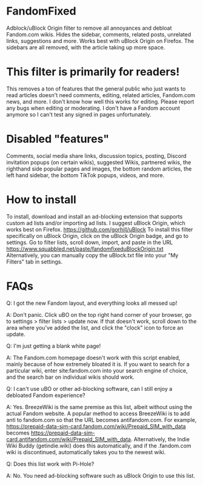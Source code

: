 # FandomFixed
Adblock/uBlock Origin filter to remove all annoyances and debloat Fandom.com wikis. Hides the sidebar, comments, related posts, unrelated links, suggestions and more. Works best with uBlock Origin on Firefox.
The sidebars are all removed, with the article taking up more space.

# This filter is primarily for readers!
This removes a ton of features that the general public who just wants to read articles doesn't need comments, editing, related articles, Fandom.com news, and more. I don't know how well this works for editing. Please report any bugs when editing or moderating. I don't have a Fandom account anymore so I can't test any signed in pages unfortunately.

# Disabled "features"
Comments, social media share links, discussion topics, posting, Discord invitation popups (on certain wikis), suggested Wikis, partnered wikis, the righthand side popular pages and images, the bottom random articles, the left hand sidebar, the bottom TikTok popups, videos, and more.

# How to install
To install, download and install an ad-blocking extension that supports custom ad lists and/or importing ad lists. I suggest uBlock Origin, which works best on Firefox. https://github.com/gorhill/uBlock
To install this filter specifically on uBlock Origin, click on the uBlock Origin badge, and go to settings. Go to filter lists, scroll down, import, and paste in the URL https://www.squabbled.net/paste/fandomfixeduBlockOrigin.txt
Alternatively, you can manually copy the uBlock.txt file into your "My Filters" tab in settings.

# FAQs
Q: I got the new Fandom layout, and everything looks all messed up! 

A: Don't panic. Click uBO on the top right hand corner of your browser, go to settings > filter lists > update now. If that doesn't work, scroll down to the area where you've added the list, and click the "clock" icon to force an update.

Q: I'm just getting a blank white page!

A: The Fandom.com homepage doesn't work with this script enabled, mainly because of how extremely bloated it is. If you want to search for a particular wiki, enter site:fandom.com into your search engine of choice, and the search bar on individual wikis should work.

Q: I can't use uBO or other ad-blocking software, can I still enjoy a debloated Fandom experience?

A: Yes. BreezeWiki is the same premise as this list, albeit without using the actual Fandom website. A popular method to access BreezeWiki is to add anti to fandom.com so that the URL becomes antifandom.com. For example, https://prepaid-data-sim-card.fandom.com/wiki/Prepaid_SIM_with_data becomes https://prepaid-data-sim-card.antifandom.com/wiki/Prepaid_SIM_with_data. Alternatively, the Indie Wiki Buddy (getindie.wiki) does this automatically, and if the .fandom.com wiki is discontinued, automatically takes you to the newest wiki.

Q: Does this list work with Pi-Hole?

A: No. You need ad-blocking software such as uBlock Origin to use this list.

